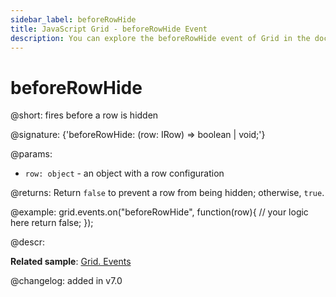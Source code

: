 ```yaml
---
sidebar_label: beforeRowHide
title: JavaScript Grid - beforeRowHide Event 
description: You can explore the beforeRowHide event of Grid in the documentation of the DHTMLX JavaScript UI library. Browse developer guides and API reference, try out code examples and live demos, and download a free 30-day evaluation version of DHTMLX Suite.
---
```


# beforeRowHide

@short: fires before a row is hidden

@signature: {'beforeRowHide: (row: IRow) => boolean | void;'}

@params:
- `row: object` - an object with a row configuration

@returns:
Return `false` to prevent a row from being hidden; otherwise, `true`.

@example:
grid.events.on("beforeRowHide", function(row){
    // your logic here
    return false;
});

@descr:

**Related sample**: [Grid. Events](https://snippet.dhtmlx.com/9zeyp4ds)

@changelog: added in v7.0